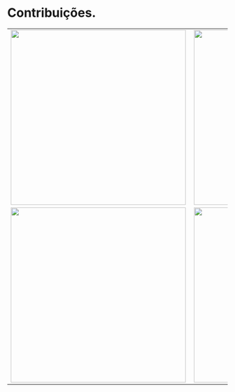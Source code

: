 

# Contribuições.
<center>
<table>
  <tr>
      <td><img width="400px" align="left" src="https://github-readme-stats.vercel.app/api/top-langs/?username=silviobuss&hide=html&layout=compact&theme=cobalt" /></td>
      <td><img width="400px" align="left" src="https://github-readme-stats.vercel.app/api?username=silviobuss&theme=cobalt" /></td>
  </tr>  
    <tr>
      <td><img width="400px" align="left" src="https://github-readme-stats.vercel.app/api/pin/?username=silviobuss&repo=resilience4j-spring-boot2-demo&theme=cobalt" /></td>
      <td><img width="400px" align="left" src="https://github-readme-stats.vercel.app/api/pin/?username=silviobuss&repo=spring-boot-micrometer-azure&theme=cobalt" /></td>
  </tr>  
</table>
</center>
